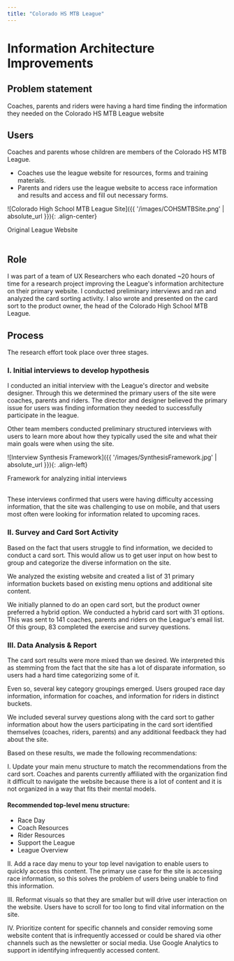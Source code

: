 ```yaml
---
title: "Colorado HS MTB League"
---
```

# Information Architecture Improvements

## Problem statement
Coaches, parents and riders were having a hard time finding the information they needed on the Colorado HS MTB League website

## Users
Coaches and parents whose children are members of the Colorado HS MTB League.
- Coaches use the league website for resources, forms and training materials.
- Parents and riders use the league website to access race information and results and access and fill out necessary forms.

![Colorado High School MTB League Site]({{ '/images/COHSMTBSite.png' | absolute_url }}){: .align-center}
<figcaption>Original League Website</figcaption>
<br/>

## Role
I was part of a team of UX Researchers who each donated ~20 hours of time for a research project improving the League's information architecture on their primary website. I conducted preliminary interviews and ran and analyzed the card sorting activity. I also wrote and presented on the card sort to the product owner, the head of the Colorado High School MTB League.

## Process
The research effort took place over three stages.

### I. Initial interviews to develop hypothesis
I conducted an initial interview with the League's director and website designer. Through this we determined the primary users of the site were coaches, parents and riders. The director and designer believed the primary issue for users was finding information they needed to successfully participate in the league.

Other team members conducted preliminary structured interviews with users to learn more about how they typically used the site and what their main goals were when using the site.

![Interview Synthesis Framework]({{ '/images/SynthesisFramework.jpg' | absolute_url }}){: .align-left}
<figcaption>Framework for analyzing initial interviews</figcaption>
<br/>

These interviews confirmed that users were having difficulty accessing information, that the site was challenging to use on mobile, and that users most often were looking for information related to upcoming races.

### II. Survey and Card Sort Activity
Based on the fact that users struggle to find information, we decided to conduct a card sort. This would allow us to get user input on how best to group and categorize the diverse information on the site.

We analyzed the existing website and created a list of 31 primary information buckets based on existing menu options and additional site content.

We initially planned to do an open card sort, but the product owner preferred a hybrid option. We conducted a hybrid card sort with 31 options. This was sent to 141 coaches, parents and riders on the League's email list. Of this group, 83 completed the exercise and survey questions.

### III. Data Analysis & Report

The card sort results were more mixed than we desired. We interpreted this as stemming from the fact that the site has a lot of disparate information, so users had a hard time categorizing some of it.

Even so, several key category groupings emerged. Users grouped race day information, information for coaches, and information for riders in distinct buckets.

We included several survey questions along with the card sort to gather information about how the users participating in the card sort identified themselves (coaches, riders, parents) and any additional feedback they had about the site.

Based on these results, we made the following recommendations:

I. Update your main menu structure to match the recommendations from the card sort. Coaches and parents currently affiliated with the organization find it difficult to navigate the website because there is a lot of content and it is not organized in a way that fits their mental models.

#### Recommended top-level menu structure:
- Race Day
- Coach Resources
- Rider Resources
- Support the League
- League Overview

II. Add a race day menu to your top level navigation to enable users to quickly access this content. The primary use case for the site is accessing race information, so this solves the problem of users being unable to find this information.

III. Reformat visuals so that they are smaller but will drive user interaction on the website. Users have to scroll for too long to find vital information on the site.

IV. Prioritize content for specific channels and consider removing some website content that is infrequently accessed or could be shared via other channels such as the newsletter or social media. Use Google Analytics to support in identifying infrequently accessed content.




